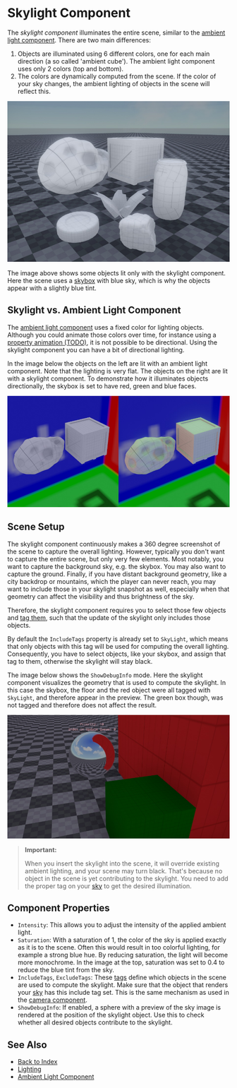 # Skylight Component

The *skylight component* illuminates the entire scene, similar to the [ambient light component](ambient-light-component.md). There are two main differences:

1. Objects are illuminated using 6 different colors, one for each main direction (a so called 'ambient cube'). The ambient light component uses only 2 colors (top and bottom).
1. The colors are dynamically computed from the scene. If the color of your sky changes, the ambient lighting of objects in the scene will reflect this.

![Skylight](media/skylight.jpg)

The image above shows some objects lit only with the skylight component. Here the scene uses a [skybox](../../effects/sky.md) with blue sky, which is why the objects appear with a slightly blue tint.

## Skylight vs. Ambient Light Component

The [ambient light component](ambient-light-component.md) uses a fixed color for lighting objects. Although you could animate those colors over time, for instance using a [property animation (TODO)](../../animation/property-animation/property-animation-overview.md), it is not possible to be directional. Using the skylight component you can have a bit of directional lighting.

In the image below the objects on the left are lit with an ambient light component. Note that the lighting is very flat. The objects on the right are lit with a skylight component. To demonstrate how it illuminates objects directionally, the skybox is set to have red, green and blue faces.

![Skylight vs Ambient](media/skylight-vs-ambient.jpg)

## Scene Setup

The skylight component continuously makes a 360 degree screenshot of the scene to capture the overall lighting. However, typically you don't want to capture the entire scene, but only very few elements. Most notably, you want to capture the background sky, e.g. the skybox. You may also want to capture the ground. Finally, if you have distant background geometry, like a city backdrop or mountains, which the player can never reach, you may want to include those in your skylight snapshot as well, especially when that geometry can affect the visibility and thus brightness of the sky.

Therefore, the skylight component requires you to select those few objects and [tag them](../../projects/tags.md), such that the update of the skylight only includes those objects.

By default the `IncludeTags` property is already set to `SkyLight`, which means that only objects with this tag will be used for computing the overall lighting. Consequently, you have to select objects, like your skybox, and assign that tag to them, otherwise the skylight will stay black.

The image below shows the `ShowDebugInfo` mode. Here the skylight component visualizes the geometry that is used to compute the skylight. In this case the skybox, the floor and the red object were all tagged with `SkyLight`, and therefore appear in the preview. The green box though, was not tagged and therefore does not affect the result.

![Skylight Debug Vis](media/skylight-debug.jpg)

> **Important:**
>
> When you insert the skylight into the scene, it will override existing ambient lighting, and your scene may turn black. That's because no object in the scene is yet contributing to the skylight. You need to add the proper tag on your [sky](../../effects/sky.md) to get the desired illumination.

## Component Properties

* `Intensity`: This allows you to adjust the intensity of the applied ambient light.
* `Saturation`: With a saturation of 1, the color of the sky is applied exactly as it is to the scene. Often this would result in too colorful lighting, for example a strong blue hue. By reducing saturation, the light will become more monochrome. In the image at the top, saturation was set to 0.4 to reduce the blue tint from the sky.
* `IncludeTags`, `ExcludeTags`: These [tags](../../projects/tags.md) define which objects in the scene are used to compute the skylight. Make sure that the object that renders your [sky](../../effects/sky.md) has this include tag set. This is the same mechanism as used in the [camera component](../camera-component.md).
* `ShowDebugInfo`: If enabled, a sphere with a preview of the sky image is rendered at the position of the skylight object. Use this to check whether all desired objects contribute to the skylight.

## See Also

* [Back to Index](../../index.md)
* [Lighting](lighting-overview.md)
* [Ambient Light Component](ambient-light-component.md)
